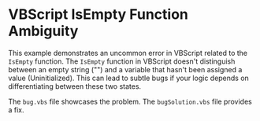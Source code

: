 # VBScript IsEmpty Function Ambiguity

This example demonstrates an uncommon error in VBScript related to the `IsEmpty` function.  The `IsEmpty` function in VBScript doesn't distinguish between an empty string ("") and a variable that hasn't been assigned a value (Uninitialized). This can lead to subtle bugs if your logic depends on differentiating between these two states. 

The `bug.vbs` file showcases the problem. The `bugSolution.vbs` file provides a fix.